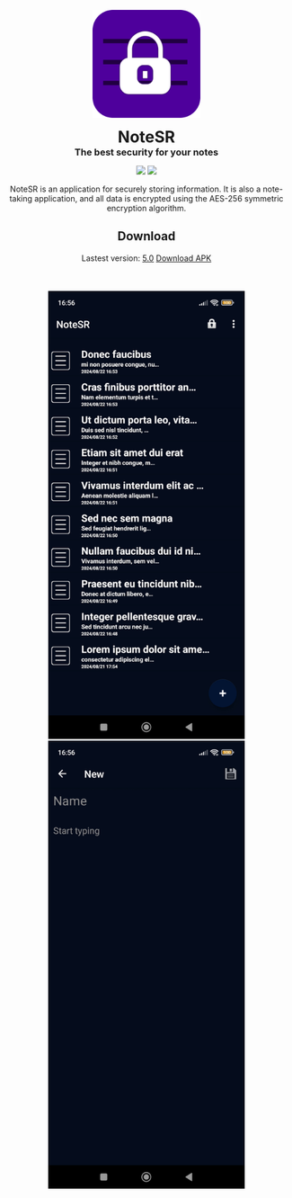 <p align="center">
  <img alt="NoteSR" src=".images/notesr-icon-512x512.png" width="192" height="192">
</p>

<h1 align="center" style="margin: 0; padding: 0;">NoteSR</h1>
<h3 align="center" style="margin: 0; padding: 0;">The best security for your notes</h3>

<p align="center">
    <a href="https://github.com/zHd4/NoteSR/actions/workflows/java_ci.yml"><img src="https://github.com/zHd4/NoteSR/actions/workflows/java_ci.yml/badge.svg" /></a>
    <a href="https://codeclimate.com/github/zHd4/NoteSR/maintainability"><img src="https://api.codeclimate.com/v1/badges/ea8a3c789f19d60b1ca1/maintainability" /></a>
</p>

<p align="center">NoteSR is an application for securely storing information.
It is also a note-taking application, and all data is encrypted using the AES-256 symmetric encryption algorithm.</p>

<div align="center">
    <h2 style="">Download</h2>
    <span>Lastest version: <a href="(https://github.com/zHd4/NoteSR/releases/tag/4.9">5.0</a></span>
    <a href="https://github.com/zHd4/NoteSR/releases/download/5.0/NoteSR_v5.0.apk">Download APK</a>
</div>

<h1></h1>

<div align="center" style="margin-top: 50px;">
    <div>
        <img alt="Notes list screenshot" src=".images/notes.jpg" width="350" height="797">
        <img alt="New note screenshot" src=".images/new-note.jpg" width="350" height="797">
    </div>
</div>
